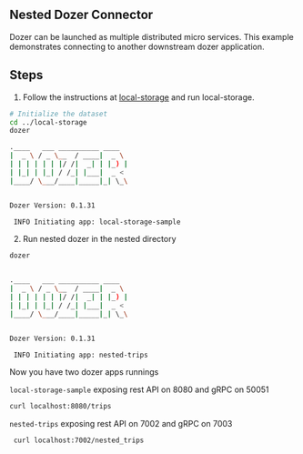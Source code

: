 ## Nested Dozer Connector

Dozer can be launched as multiple distributed micro services. 
This example demonstrates connecting to another downstream dozer application. 

## Steps

1) Follow the instructions at  [local-storage](../local-storage/README.md) and run local-storage. 
```bash
# Initialize the dataset
cd ../local-storage
dozer

.____   ___ __________ ____
|  _ \ / _ \__  / ____|  _ \
| | | | | | |/ /|  _| | |_) |
| |_| | |_| / /_| |___|  _ <
|____/ \___/____|_____|_| \_\


Dozer Version: 0.1.31

 INFO Initiating app: local-storage-sample
```

2) Run nested dozer in the nested directory  

```bash
dozer


.____   ___ __________ ____
|  _ \ / _ \__  / ____|  _ \
| | | | | | |/ /|  _| | |_) |
| |_| | |_| / /_| |___|  _ <
|____/ \___/____|_____|_| \_\


Dozer Version: 0.1.31

 INFO Initiating app: nested-trips
```

Now you have two dozer apps runnings

`local-storage-sample` exposing rest API on 8080 and gRPC on 50051

```bash
curl localhost:8080/trips
```

`nested-trips` exposing rest API on 7002 and gRPC on 7003

```bash
 curl localhost:7002/nested_trips
```
